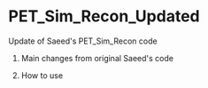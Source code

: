 # PET_Sim_Recon_Updated
Update of Saeed's PET_Sim_Recon code


1. Main changes from original Saeed's code


2. How to use

